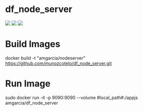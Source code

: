 # df_node_server



[![](https://images.microbadger.com/badges/image/amgarcia/df_node_server.svg)](https://microbadger.com/images/amgarcia/df_node_server "Get your own image badge on microbadger.com")
[![](https://images.microbadger.com/badges/version/amgarcia/df_node_server.svg)](https://microbadger.com/images/amgarcia/df_node_server "Get your own version badge on microbadger.com")
[![](https://images.microbadger.com/badges/license/amgarcia/df_node_server.svg)](https://microbadger.com/images/amgarcia/df_node_server "Get your own license badge on microbadger.com")

# Build Images
docker build -t "amgarcia/nodeserver" https://github.com/munozcotelo/df_node_server.git

# Run Image
sudo docker run -it -p 9090:9090 --volume #local_path#:/appjs amgarcia/df_node_server
